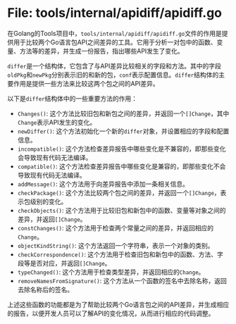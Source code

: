 # File: tools/internal/apidiff/apidiff.go

在Golang的Tools项目中，`tools/internal/apidiff/apidiff.go`文件的作用是提供用于比较两个Go语言包API之间差异的工具。它用于分析一对包中的函数、变量、方法等的差异，并生成一份报告，指出哪些API发生了变化。

`differ`是一个结构体，它包含了与API差异比较相关的字段和方法。其中的字段`oldPkg`和`newPkg`分别表示旧的和新的包，`conf`表示配置信息。`differ`结构体的主要作用是提供一些方法来比较这两个包之间的API差异。

以下是`differ`结构体中的一些重要方法的作用：

- `Changes()`: 这个方法比较旧包和新包之间的差异，并返回一个`[]Change`，其中`Change`表示API发生的变化。
- `newDiffer()`: 这个方法初始化一个新的`differ`对象，并设置相应的字段和配置信息。
- `incompatible()`: 这个方法检查差异报告中哪些变化是不兼容的，即那些变化会导致现有代码无法编译。
- `compatible()`: 这个方法检查差异报告中哪些变化是兼容的，即那些变化不会导致现有代码无法编译。
- `addMessage()`: 这个方法用于向差异报告中添加一条相关信息。
- `checkPackage()`: 这个方法比较两个包之间的差异，并返回一个`[]Change`，表示包级别的变化。
- `checkObjects()`: 这个方法用于比较旧包和新包中的函数、变量等对象之间的差异，并返回`[]Change`。
- `constChanges()`: 这个方法用于检查两个常量之间的差异，并返回相应的`Change`。
- `objectKindString()`: 这个方法返回一个字符串，表示一个对象的类别。
- `checkCorrespondence()`: 这个方法用于检查旧包和新包中的函数、方法、字段等是否对应，并返回`[]Change`。
- `typeChanged()`: 这个方法用于检查类型差异，并返回相应的`Change`。
- `removeNamesFromSignature()`: 这个方法从一个函数的签名中去除名称，返回去除名称后的签名。

上述这些函数的功能都是为了帮助比较两个Go语言包之间的API差异，并生成相应的报告，以便开发人员可以了解API的变化情况，从而进行相应的代码调整。

